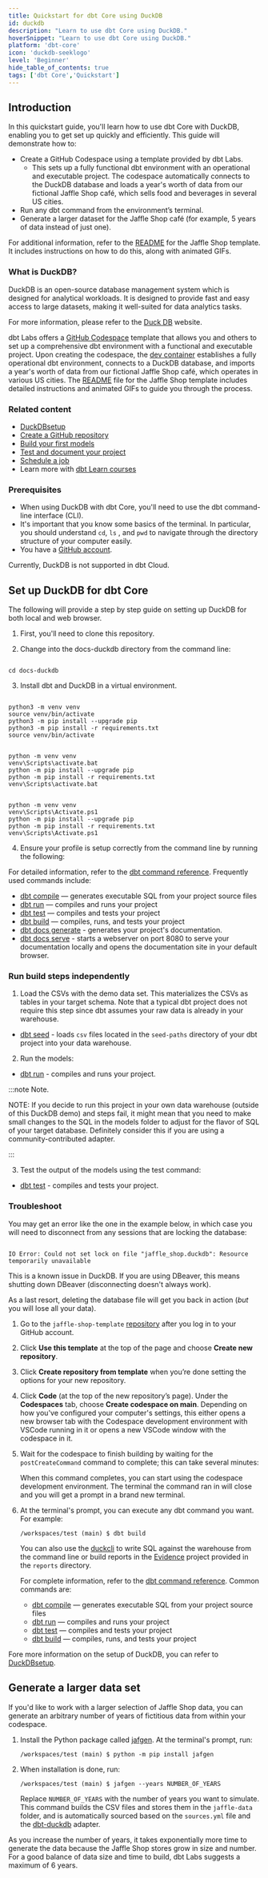 ```yaml
---
title: Quickstart for dbt Core using DuckDB
id: duckdb
description: "Learn to use dbt Core using DuckDB."
hoverSnippet: "Learn to use dbt Core using DuckDB."
platform: 'dbt-core'
icon: 'duckdb-seeklogo'
level: 'Beginner'
hide_table_of_contents: true
tags: ['dbt Core','Quickstart']
---
```


<div style={{maxWidth: '900px'}}>

## Introduction

In this quickstart guide, you'll learn how to use dbt Core with DuckDB, enabling you to get set up quickly and efficiently. This guide will demonstrate how to: 

- Create a GitHub Codespace using a template provided by dbt Labs.
   - This sets up a fully functional dbt environment with an operational and executable project. The codespace automatically connects to the DuckDB database and loads a year's worth of data from our fictional Jaffle Shop café, which sells food and beverages in several US cities.
- Run any dbt command from the environment’s terminal. 
- Generate a larger dataset for the Jaffle Shop café (for example, 5 years of data instead of just one).

For additional information, refer to the [README](https://github.com/gwenwindflower/octocatalog) for the Jaffle Shop template. It includes instructions on how to do this, along with animated GIFs.



### What is DuckDB?



<Tabs>

<TabItem value="local" label="Local">

DuckDB is an open-source database management system which is designed for analytical workloads.  It is designed to provide fast and easy access to large datasets, making it well-suited for data analytics tasks. 

For more information, please refer to the [Duck DB](https://duckdb.org/) website.


 </TabItem>
 
 <TabItem value="web" label="Web browser">

dbt Labs offers a [GitHub Codespace](https://docs.github.com/en/codespaces/overview) template that allows you and others to set up a comprehensive dbt environment with a functional and executable project. Upon creating the codespace, the [dev container](https://docs.github.com/en/codespaces/setting-up-your-project-for-codespaces/adding-a-dev-container-configuration/introduction-to-dev-containers) establishes a fully operational dbt environment, connects to a DuckDB database, and imports a year's worth of data from our fictional Jaffle Shop café, which operates in various US cities. The [README](https://github.com/dbt-labs/jaffle-shop-template#readme) file for the Jaffle Shop template includes detailed instructions and animated GIFs to guide you through the process.


</TabItem>

</Tabs>


### Related content


- [DuckDBsetup](/docs/core/connect-data-platform/duckdb-setup)
- [Create a GitHub repository](/guides/manual-install?step=2)
- [Build your first models](/guides/manual-install?step=3)
- [Test and document your project](/guides/manual-install?step=4)
- [Schedule a job](/guides/manual-install?step=5)
- Learn more with [dbt Learn courses](https://learn.getdbt.com)


### Prerequisites

- When using DuckDB with dbt Core, you'll need to use the dbt command-line interface (CLI).
- It's important that you know some basics of the terminal. In particular, you should understand `cd`, `ls` , and `pwd` to navigate through the directory structure of your computer easily.
- You have a [GitHub account](https://github.com/join).

Currently, DuckDB is not supported in dbt Cloud.



## Set up DuckDB for dbt Core


The following will provide a step by step guide on setting up DuckDB for both local and web browser.


<Tabs>

<TabItem value="local" label="Local">

1. First, you'll need to clone this repository.

2. Change into the docs-duckdb directory from the command line:

```Jinja

cd docs-duckdb

```

3. Install dbt and DuckDB in a virtual environment.

<Expandable alt_header="If you're using MAC, you can copy and paste the below:" >

```Jinja

python3 -m venv venv
source venv/bin/activate
python3 -m pip install --upgrade pip
python3 -m pip install -r requirements.txt
source venv/bin/activate

```

</Expandable>


<Expandable alt_header="For Windows cmd.exe, you can copy and paste the below:" >

```Jinja

python -m venv venv
venv\Scripts\activate.bat
python -m pip install --upgrade pip
python -m pip install -r requirements.txt
venv\Scripts\activate.bat

```

</Expandable>


<Expandable alt_header="For Windows PowerShell, you can copy and paste the below:" >

```Jinja

python -m venv venv
venv\Scripts\Activate.ps1
python -m pip install --upgrade pip
python -m pip install -r requirements.txt
venv\Scripts\Activate.ps1

```

</Expandable>


4. Ensure your profile is setup correctly from the command line by running the following:

For detailed information, refer to the [dbt command reference](/reference/dbt-commands). Frequently used commands include:


- [dbt compile](https://docs.getdbt.com/reference/commands/compile) — generates executable SQL from your project source files
- [dbt run](https://docs.getdbt.com/reference/commands/run) — compiles and runs your project
- [dbt test](https://docs.getdbt.com/reference/commands/test) — compiles and tests your project
- [dbt build](https://docs.getdbt.com/reference/commands/build) — compiles, runs, and tests your project
- [dbt docs generate](/reference/commands/cmd-docs#dbt-docs-generate) - generates your project's documentation.
- [dbt docs serve](/reference/commands/cmd-docs#dbt-docs-serve) - starts a webserver on port 8080 to serve your documentation locally and opens the documentation site in your default browser.


### Run build steps independently

1. Load the CSVs with the demo data set. This materializes the CSVs as tables in your target schema. Note that a typical dbt project does not require this step since dbt assumes your raw data is already in your warehouse.


- [dbt seed](/reference/commands/seed) - loads `csv` files located in the `seed-paths` directory of your dbt project into your data warehouse.


2. Run the models:


- [dbt run](/reference/commands/run) - compiles and runs your project.


:::note Note.

NOTE: If you decide to run this project in your own data warehouse (outside of this DuckDB demo) and steps fail, it might mean that you need to make small changes to the SQL in the models folder to adjust for the flavor of SQL of your target database. Definitely consider this if you are using a community-contributed adapter.

:::

3. Test the output of the models using the test command:


- [dbt test](/reference/commands/test) - compiles and tests your project.


### Troubleshoot

You may get an error like the one in the example below, in which case you will need to disconnect from any sessions that are locking the database:

```Jinja

IO Error: Could not set lock on file "jaffle_shop.duckdb": Resource temporarily unavailable

```

This is a known issue in DuckDB. If you are using DBeaver, this means shutting down DBeaver (disconnecting doesn't always work).

As a last resort, deleting the database file will get you back in action (_but_ you will lose all your data).


 </TabItem>
 
 <TabItem value="web" label="Web browser">

1. Go to the `jaffle-shop-template` [repository](https://github.com/dbt-labs/jaffle-shop-template) after you log in to your GitHub account. 
1. Click **Use this template** at the top of the page and choose **Create new repository**.
1. Click **Create repository from template** when you’re done setting the options for your new repository.
1. Click **Code** (at the top of the new repository’s page). Under the **Codespaces** tab,  choose **Create codespace on main**. Depending on how you've configured your computer's settings, this either opens a new browser tab with the Codespace development environment with VSCode running in it or opens a new VSCode window with the codespace in it. 
1. Wait for the codespace to finish building by waiting for the `postCreateCommand` command to complete; this can take several minutes:

    <Lightbox src="/img/codespace-quickstart/postCreateCommand.png" title="Wait for postCreateCommand to complete" />

    When this command completes, you can start using the codespace development environment. The terminal the command ran in will close and you will get a prompt in a brand new terminal. 

1. At the terminal's prompt, you can execute any dbt command you want. For example:

    ```shell
    /workspaces/test (main) $ dbt build
    ```

    You can also use the [duckcli](https://github.com/dbcli/duckcli) to write SQL against the warehouse from the command line or build reports in the [Evidence](https://evidence.dev/) project provided in the `reports` directory.
    
    For complete information, refer to the [dbt command reference](https://docs.getdbt.com/reference/dbt-commands). Common commands are:
    
    - [dbt compile](https://docs.getdbt.com/reference/commands/compile) — generates executable SQL from your project source files
    - [dbt run](https://docs.getdbt.com/reference/commands/run) — compiles and runs your project
    - [dbt test](https://docs.getdbt.com/reference/commands/test) — compiles and tests your project
    - [dbt build](https://docs.getdbt.com/reference/commands/build) — compiles, runs, and tests your project


  </TabItem>

</Tabs>


Fore more information on the setup of DuckDB, you can refer to [DuckDBsetup](/docs/core/connect-data-platform/duckdb-setup).



## Generate a larger data set

If you'd like to work with a larger selection of Jaffle Shop data, you can generate an arbitrary number of years of fictitious data from within your codespace. 

1. Install the Python package called [jafgen](https://pypi.org/project/jafgen/). At the terminal's prompt, run:

    ```shell
    /workspaces/test (main) $ python -m pip install jafgen
    ```

1. When installation is done, run:
    ```shell
    /workspaces/test (main) $ jafgen --years NUMBER_OF_YEARS
    ``` 
    Replace `NUMBER_OF_YEARS` with the number of years you want to simulate. This command builds the CSV files and stores them in the `jaffle-data` folder, and is automatically sourced based on the `sources.yml` file and the [dbt-duckdb](/docs/core/connect-data-platform/duckdb-setup) adapter.

As you increase the number of years, it takes exponentially more time to generate the data because the Jaffle Shop stores grow in size and number. For a good balance of data size and time to build, dbt Labs suggests a maximum of 6 years.

</div>